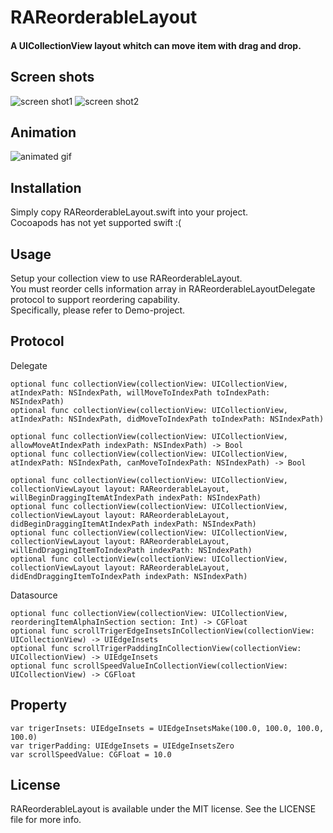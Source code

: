 RAReorderableLayout
=======================

#### A UICollectionView layout whitch can move item with drag and drop.


## Screen shots
![screen shot1](https://github.com/ra1028/RAReorderableLayout/raw/master/Assets/screenshot1.png)
![screen shot2](https://github.com/ra1028/RAReorderableLayout/raw/master/Assets/screenshot2.png)


## Animation
![animated gif](https://github.com/ra1028/RAReorderableLayout/raw/master/Assets/animation.gif)


## Installation
Simply copy RAReorderableLayout.swift into your project.  
Cocoapods has not yet supported swift :(


## Usage
Setup your collection view to use RAReorderableLayout.  
You must reorder cells information array in RAReorderableLayoutDelegate protocol to support reordering capability.  
Specifically, please refer to Demo-project.


## Protocol

Delegate
```
optional func collectionView(collectionView: UICollectionView, atIndexPath: NSIndexPath, willMoveToIndexPath toIndexPath: NSIndexPath)
optional func collectionView(collectionView: UICollectionView, atIndexPath: NSIndexPath, didMoveToIndexPath toIndexPath: NSIndexPath)
    
optional func collectionView(collectionView: UICollectionView, allowMoveAtIndexPath indexPath: NSIndexPath) -> Bool
optional func collectionView(collectionView: UICollectionView, atIndexPath: NSIndexPath, canMoveToIndexPath: NSIndexPath) -> Bool
    
optional func collectionView(collectionView: UICollectionView, collectionViewLayout layout: RAReorderableLayout, willBeginDraggingItemAtIndexPath indexPath: NSIndexPath)
optional func collectionView(collectionView: UICollectionView, collectionViewLayout layout: RAReorderableLayout, didBeginDraggingItemAtIndexPath indexPath: NSIndexPath)
optional func collectionView(collectionView: UICollectionView, collectionViewLayout layout: RAReorderableLayout, willEndDraggingItemToIndexPath indexPath: NSIndexPath)
optional func collectionView(collectionView: UICollectionView, collectionViewLayout layout: RAReorderableLayout, didEndDraggingItemToIndexPath indexPath: NSIndexPath)
```

Datasource
```
optional func collectionView(collectionView: UICollectionView, reorderingItemAlphaInSection section: Int) -> CGFloat
optional func scrollTrigerEdgeInsetsInCollectionView(collectionView: UICollectionView) -> UIEdgeInsets
optional func scrollTrigerPaddingInCollectionView(collectionView: UICollectionView) -> UIEdgeInsets
optional func scrollSpeedValueInCollectionView(collectionView: UICollectionView) -> CGFloat
```


## Property
```
var trigerInsets: UIEdgeInsets = UIEdgeInsetsMake(100.0, 100.0, 100.0, 100.0)
var trigerPadding: UIEdgeInsets = UIEdgeInsetsZero
var scrollSpeedValue: CGFloat = 10.0
```


## License
RAReorderableLayout is available under the MIT license. See the LICENSE file for more info.

